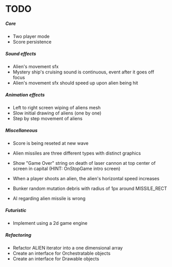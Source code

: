 # TODO

##### Core
* Two player mode
* Score persistence

##### Sound effects
* Alien's movement sfx
* Mystery ship's cruising sound is continuous, event after it goes off focus
* Alien's movement sfx should speed up upon alien being hit

##### Animation effects
* Left to right screen wiping of aliens mesh
* Slow initial drawing of aliens (one by one)
* Step by step movement of aliens

##### Miscellaneous
* Score is being reseted at new wave
* Alien missiles are three different types with distinct graphics
* Show "Game Over" string on death of laser cannon at top center of screen in capital
  (HINT: OnStopGame intro screen)
* When a player shoots an alien, the alien's horizontal speed increases
* Bunker random mutation debris with radius of 1px around MISSILE_RECT

* AI regarding alien missile is wrong

##### Futuristic
* Implement using a 2d game engine

##### Refactoring
* Refactor ALIEN iterator into a one dimensional array
* Create an interface for Orchestratable objects
* Create an interface for Drawable objects
